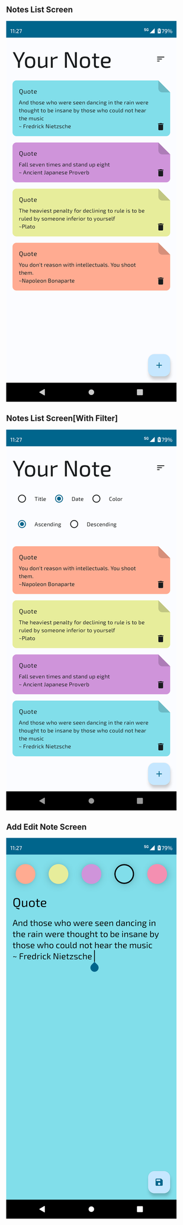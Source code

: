 ## Notes List Screen
![NotesListScreen1](https://github.com/nayak-yash/CleanComposeNotesApp/blob/master/app/src/main/res/drawable/Screenshot_20231228-232735.png)



## Notes List Screen[With Filter]
![NoteListScreen2](https://github.com/nayak-yash/CleanComposeNotesApp/blob/master/app/src/main/res/drawable/Screenshot_20231228-232749.png)


## Add Edit Note Screen
![AddEditNoteScreen](https://github.com/nayak-yash/CleanComposeNotesApp/blob/master/app/src/main/res/drawable/Screenshot_20231228-232713.png)
